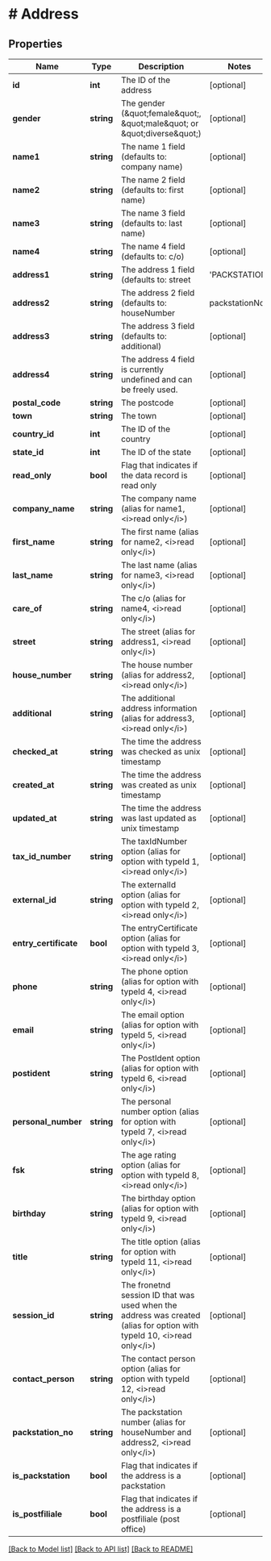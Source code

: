 # # Address

## Properties

Name | Type | Description | Notes
------------ | ------------- | ------------- | -------------
**id** | **int** | The ID of the address | [optional]
**gender** | **string** | The gender (\&quot;female\&quot;, \&quot;male\&quot; or \&quot;diverse\&quot;) | [optional]
**name1** | **string** | The name 1 field (defaults to: company name) | [optional]
**name2** | **string** | The name 2 field (defaults to: first name) | [optional]
**name3** | **string** | The name 3 field (defaults to: last name) | [optional]
**name4** | **string** | The name 4 field (defaults to: c/o) | [optional]
**address1** | **string** | The address 1 field (defaults to: street|&#39;PACKSTATION&#39;|&#39;POSTFILIALE&#39;) | [optional]
**address2** | **string** | The address 2 field (defaults to: houseNumber|packstationNo) | [optional]
**address3** | **string** | The address 3 field (defaults to: additional) | [optional]
**address4** | **string** | The address 4 field is currently undefined and can be freely used. | [optional]
**postal_code** | **string** | The postcode | [optional]
**town** | **string** | The town | [optional]
**country_id** | **int** | The ID of the country | [optional]
**state_id** | **int** | The ID of the state | [optional]
**read_only** | **bool** | Flag that indicates if the data record is read only | [optional]
**company_name** | **string** | The company name (alias for name1, &lt;i&gt;read only&lt;/i&gt;) | [optional]
**first_name** | **string** | The first name (alias for name2, &lt;i&gt;read only&lt;/i&gt;) | [optional]
**last_name** | **string** | The last name (alias for name3, &lt;i&gt;read only&lt;/i&gt;) | [optional]
**care_of** | **string** | The c/o (alias for name4, &lt;i&gt;read only&lt;/i&gt;) | [optional]
**street** | **string** | The street (alias for address1, &lt;i&gt;read only&lt;/i&gt;) | [optional]
**house_number** | **string** | The house number (alias for address2, &lt;i&gt;read only&lt;/i&gt;) | [optional]
**additional** | **string** | The additional address information (alias for address3, &lt;i&gt;read only&lt;/i&gt;) | [optional]
**checked_at** | **string** | The time the address was checked as unix timestamp | [optional]
**created_at** | **string** | The time the address was created as unix timestamp | [optional]
**updated_at** | **string** | The time the address was last updated as unix timestamp | [optional]
**tax_id_number** | **string** | The taxIdNumber option (alias for option with typeId 1, &lt;i&gt;read only&lt;/i&gt;) | [optional]
**external_id** | **string** | The externalId option (alias for option with typeId 2, &lt;i&gt;read only&lt;/i&gt;) | [optional]
**entry_certificate** | **bool** | The entryCertificate option (alias for option with typeId 3, &lt;i&gt;read only&lt;/i&gt;) | [optional]
**phone** | **string** | The phone option (alias for option with typeId 4, &lt;i&gt;read only&lt;/i&gt;) | [optional]
**email** | **string** | The email option (alias for option with typeId 5, &lt;i&gt;read only&lt;/i&gt;) | [optional]
**postident** | **string** | The PostIdent option (alias for option with typeId 6, &lt;i&gt;read only&lt;/i&gt;) | [optional]
**personal_number** | **string** | The personal number option (alias for option with typeId 7, &lt;i&gt;read only&lt;/i&gt;) | [optional]
**fsk** | **string** | The age rating option (alias for option with typeId 8, &lt;i&gt;read only&lt;/i&gt;) | [optional]
**birthday** | **string** | The birthday option (alias for option with typeId 9, &lt;i&gt;read only&lt;/i&gt;) | [optional]
**title** | **string** | The title option (alias for option with typeId 11, &lt;i&gt;read only&lt;/i&gt;) | [optional]
**session_id** | **string** | The fronetnd session ID that was used when the address was created (alias for option with typeId 10, &lt;i&gt;read only&lt;/i&gt;) | [optional]
**contact_person** | **string** | The contact person option (alias for option with typeId 12, &lt;i&gt;read only&lt;/i&gt;) | [optional]
**packstation_no** | **string** | The packstation number (alias for houseNumber and address2, &lt;i&gt;read only&lt;/i&gt;) | [optional]
**is_packstation** | **bool** | Flag that indicates if the address is a packstation | [optional]
**is_postfiliale** | **bool** | Flag that indicates if the address is a postfiliale (post office) | [optional]

[[Back to Model list]](../../README.md#models) [[Back to API list]](../../README.md#endpoints) [[Back to README]](../../README.md)
